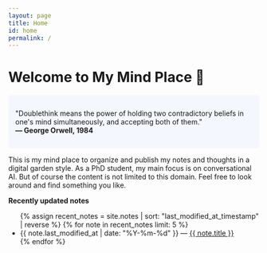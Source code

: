 ```yaml
---
layout: page
title: Home
id: home
permalink: /
---
```


# Welcome to My Mind Place 👋

<p style="padding: 2em 1em; background: #f5f7ff; border-radius: 4px;">
"Doublethink means the power of holding two contradictory beliefs in one's mind simultaneously, and accepting both of them."
<br><span style="font-weight: bold">― George Orwell, 1984</span>
</p>

This is my mind place to organize and publish my notes and thoughts in a digital garden style. As a PhD student, my main focus is on conversational AI. But of course the content is not limited to this domain. Feel free to look around and find something you like.

<strong>Recently updated notes</strong>

<ul>
  {% assign recent_notes = site.notes | sort: "last_modified_at_timestamp" | reverse %}
  {% for note in recent_notes limit: 5 %}
    <li>
      {{ note.last_modified_at | date: "%Y-%m-%d" }} — <a class="internal-link" href="{{ site.baseurl }}{{ note.url }}">{{ note.title }}</a>
    </li>
  {% endfor %}
</ul>

<style>
  .wrapper {
    max-width: 46em;
  }
</style>
